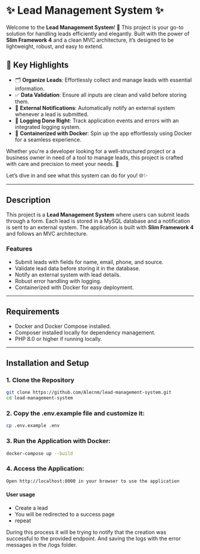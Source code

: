 # ✨ Lead Management System ✨

Welcome to the **Lead Management System**! 🚀 This project is your go-to solution for handling leads efficiently and elegantly. Built with the power of **Slim Framework 4** and a clean MVC architecture, it’s designed to be lightweight, robust, and easy to extend.

## 🌟 Key Highlights
- 🗂 **Organize Leads**: Effortlessly collect and manage leads with essential information.
- ✅ **Data Validation**: Ensure all inputs are clean and valid before storing them.
- 🔗 **External Notifications**: Automatically notify an external system whenever a lead is submitted.
- 📜 **Logging Done Right**: Track application events and errors with an integrated logging system.
- 🐳 **Containerized with Docker**: Spin up the app effortlessly using Docker for a seamless experience.

Whether you're a developer looking for a well-structured project or a business owner in need of a tool to manage leads, this project is crafted with care and precision to meet your needs. 🎯

Let’s dive in and see what this system can do for you! 🌐✨

---

## Description

This project is a **Lead Management System** where users can submit leads through a form. Each lead is stored in a MySQL database and a notification is sent to an external system. The application is built with **Slim Framework 4** and follows an MVC architecture.

### Features
- Submit leads with fields for name, email, phone, and source.
- Validate lead data before storing it in the database.
- Notify an external system with lead details.
- Robust error handling with logging.
- Containerized with Docker for easy deployment.

---

## Requirements

- Docker and Docker Compose installed.
- Composer installed locally for dependency management.
- PHP 8.0 or higher if running locally.

---

## Installation and Setup

### 1. Clone the Repository
```bash
git clone https://github.com/Alecnm/lead-management-system.git
cd lead-management-system
 ```
### 2. Copy the .env.example file and customize it:
```bash
cp .env.example .env
 ```
### 3. Run the Application with Docker:
```bash
docker-compose up --build
 ```
### 4. Access the Application:
```bash
Open http://localhost:8000 in your browser to use the application
 ```

#### User usage
- Create a lead
- You will be redirected to a success page
- repeat

During this process it will be trying to notify that the creation was successful to the provided endpoint. And saving the logs with the error messages in the /logs folder.